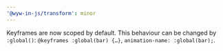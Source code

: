 ```yaml
---
'@wyw-in-js/transform': minor
---
```


Keyframes are now scoped by default. This behaviour can be changed by `:global()`: `@keyframes :global(bar) {…}`, `animation-name: :global(bar);`.

